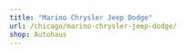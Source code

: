 ```yaml
---
title: "Marino Chrysler Jeep Dodge"
url: /chicago/marino-chrysler-jeep-dodge/
shop: Autohaus
---
```

